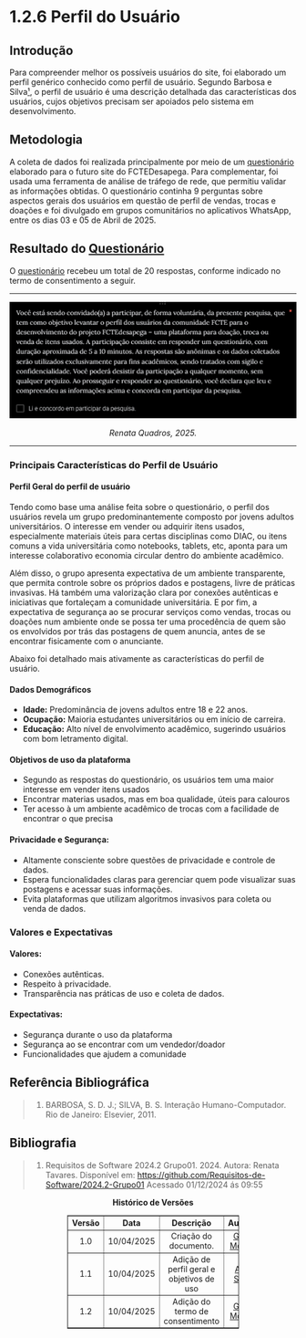 # 1.2.6 Perfil do Usuário

## Introdução
Para compreender melhor os possíveis usuários do site, foi elaborado um perfil genérico conhecido como perfil de usuário. Segundo Barbosa e Silva[¹](#1), o perfil de usuário é uma descrição detalhada das características dos usuários, cujos objetivos precisam ser apoiados pelo sistema em desenvolvimento.

## Metodologia
A coleta de dados foi realizada principalmente por meio de um [questionário](../1.3.TecnicasElicitacao/1.3.2.Questionario.md) elaborado para o futuro site do FCTEDesapega. Para complementar, foi usada uma ferramenta de análise de tráfego de rede, que permitiu validar as informações obtidas. O questionário continha 9 perguntas sobre aspectos gerais dos usuários em questão de perfil de vendas, trocas e doações e foi divulgado em grupos comunitários no aplicativos WhatsApp, entre os dias 03 e 05 de Abril de 2025.

## Resultado do [ Questionário ](../1.3.TecnicasElicitacao/1.3.2.Questionario.md)

O [questionário](../1.3.TecnicasElicitacao/1.3.2.Questionario.md) recebeu um total de 20 respostas, conforme indicado no termo de consentimento a seguir.

---
<center>

![Termo de consentimento](../assets/consentimento.png)
<p align="center"><em>Renata Quadros, 2025.</em></p>

</center>

---


### Principais Características do Perfil de Usuário

#### Perfil Geral do perfil de usuário
Tendo como base uma análise feita sobre o questionário, o perfil dos usuários revela um grupo predominantemente composto por jovens adultos universitários. O interesse em vender ou adquirir itens usados, especialmente materiais úteis para certas disciplinas como DIAC, ou itens comuns a vida universitária como notebooks, tablets, etc, aponta para um interesse colaborativo economia circular dentro do ambiente acadêmico. 

Além disso, o grupo apresenta expectativa de um ambiente transparente, que permita controle sobre os próprios dados e postagens, livre de práticas invasivas. Há também uma valorização clara por conexões autênticas e iniciativas que fortaleçam a comunidade universitária. E por fim, a expectativa de segurança ao se procurar serviços como vendas, trocas ou doações num ambiente onde se possa ter uma procedência de quem são os envolvidos por trás das postagens de quem anuncia, antes de se encontrar fisicamente com o anunciante. 

Abaixo foi detalhado mais ativamente as características do perfil de usuário.

#### Dados Demográficos
  - **Idade:** Predominância de jovens adultos entre 18 e 22 anos.
  - **Ocupação:** Maioria estudantes universitários ou em início de carreira.
  - **Educação:** Alto nível de envolvimento acadêmico, sugerindo usuários com bom letramento digital.

#### Objetivos de uso da plataforma
  - Segundo as respostas do questionário, os usuários tem uma maior interesse em vender itens usados
  - Encontrar materias usados, mas em boa qualidade, úteis para calouros
  - Ter acesso à um ambiente acadêmico de trocas com a facilidade de encontrar o que precisa

#### Privacidade e Segurança:
  - Altamente consciente sobre questões de privacidade e controle de dados.
  - Espera funcionalidades claras para gerenciar quem pode visualizar suas postagens e acessar suas informações.
  - Evita plataformas que utilizam algoritmos invasivos para coleta ou venda de dados.

### Valores e Expectativas

#### Valores:
  - Conexões autênticas.
  - Respeito à privacidade.
  - Transparência nas práticas de uso e coleta de dados.

#### Expectativas:
  - Segurança durante o uso da plataforma 
  - Segurança ao se encontrar com um vendedor/doador
  - Funcionalidades que ajudem a comunidade


## Referência Bibliográfica
> 1. <a name="1"></a>BARBOSA, S. D. J.; SILVA, B. S. Interação Humano-Computador. Rio de Janeiro: Elsevier, 2011.


## Bibliografia
> 1. Requisitos de Software 2024.2 Grupo01. 2024. Autora: Renata Tavares. Disponível em: <https://github.com/Requisitos-de-Software/2024.2-Grupo01>  Acessado 01/12/2024 ás 09:55

<p align="center"><strong> Histórico de Versões</strong></p>

<table style="margin: auto; width: 60%; border-collapse: collapse;" border="1" cellpadding="8">
  <thead>
    <tr>
      <th style="text-align: center;">Versão</th>
      <th style="text-align: center;">Data</th>
      <th style="text-align: center;">Descrição</th>
      <th style="text-align: center;">Autor(es)</th>
      <th style="text-align: center;">Revisor(es)</th>
    </tr>
  </thead>
  <tbody>
    <tr>
      <td style="text-align: center;">1.0</td>
      <td style="text-align: center;">10/04/2025</td>
      <td style="text-align: center;">Criação do documento.</td>
      <td style="text-align: center;"><a href="https://github.com/GabrielSMonteiro">Gabriel Monteiro</a></td>
      <td style="text-align: center;"><a href="https://github.com/arthur-suares">Arthur Suares</a></td>
    </tr>
  </tbody>
  <tbody>
    <tr>
      <td style="text-align: center;">1.1</td>
      <td style="text-align: center;">10/04/2025</td>
      <td style="text-align: center;">Adição de perfil geral e objetivos de uso</td>
      <td style="text-align: center;"><a href="https://github.com/arthur-suares">Arthur Suares</a></td>
      <td style="text-align: center;"><a href="https://github.com/GabrielSMonteiro">Gabriel Monteiro</a></td>
    </tr>
  </tbody>
    <tbody>
    <tr>
      <td style="text-align: center;">1.2</td>
      <td style="text-align: center;">10/04/2025</td>
      <td style="text-align: center;">Adição do termo de consentimento</td>
      <td style="text-align: center;"><a href="https://github.com/GabrielSMonteiro">Gabriel Monteiro</a></td>
      <td style="text-align: center;"><a href="https://github.com/arthur-suares">Arthur Suares</a></td>
    </tr>
  </tbody>

</table>